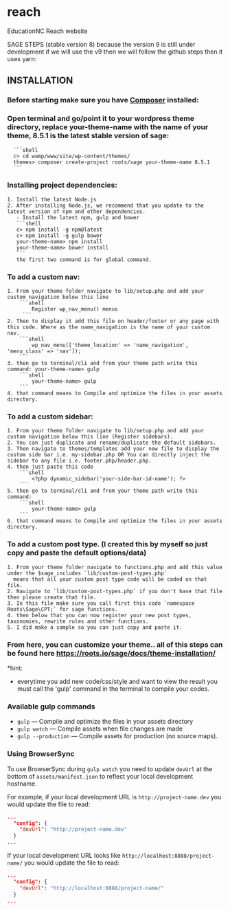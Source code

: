 # reach
EducationNC Reach website 

SAGE STEPS (stable version 8) because the version 9 is still under development if we will use the v9 then we will follow the github steps then it uses yarn:

## INSTALLATION
  ### Before starting make sure you have [Composer](https://getcomposer.org/download/) installed:
  
  ### Open terminal and go/point it to your wordpress theme directory,  replace your-theme-name with the name of your theme, 8.5.1 is the latest stable version of sage: 	
	  ```shell
	  c> cd wamp/www/site/wp-content/themes/ 
	  themes> composer create-project roots/sage your-theme-name 8.5.1
	  ```
	 
	
  ### Installing project dependencies:
    1. Install the latest Node.js
	2. After installing Node.js, we recommend that you update to the latest version of npm and other dependencies.
	   - Install the latest npm, gulp and bower
	   ```shell
	   c> npm install -g npm@latest
	   c> npm install -g gulp bower
	   your-theme-name> npm install 
	   your-theme-name> bower install
	   ```
	   the first two command is for global command.
	   
  ### To add a custom nav: 
    1. From your theme folder navigate to lib/setup.php and add your custom navigation below this line 
		```shell
			Register wp_nav_menu() menus
		 ```
	2. Then to display it add this file on header/footer or any page with this code. Where as the name_navigation is the name of your custom nav.
		```shell
			wp_nav_menu(['theme_location' => 'name_navigation', 'menu_class' => 'nav']);		
		```
    3. then go to terminal/cli and from your theme path write this command: your-theme-name> gulp
		```shell
			your-theme-name> gulp
		```
	4. that command means to Compile and optimize the files in your assets directory.
  
  ### To add a custom sidebar:
    1. From your theme folder navigate to lib/setup.php and add your custom navigation below this line (Register sidebars).
	2. You can just duplicate and rename/duplicate the default sidebars.
	3. Then navigate to themes/templates add your new file to display the custom side bar i.e. my-sidebar.php OR You can directly inject the sidebar to any file i.e. footer.php/header.php.
	4. then just paste this code 
		```shell
			<?php dynamic_sidebar('your-side-bar-id-name'); ?> 
		```
    5. then go to terminal/cli and from your theme path write this command:
		```shell
			your-theme-name> gulp
		```
	6. that command means to Compile and optimize the files in your assets directory.
	
  ### To add a custom post type. (I created this by myself so just copy and paste the default options/data)
    1. From your theme folder navigate to functions.php and add this value under the $sage_includes `lib/custom-post-types.php`
	  means that all your custom post type code will be coded on that file.
	2. Navigate to `lib/custom-post-types.php` if you don't have that file then please create that file.
	3. In this file make sure you call first this code `namespace Roots\Sage\CPT;` for sage functions.
	4. then below that you can now register your new post types, taxonomies, rewrite rules and other functions.
	5. I did make a sample so you can just copy and paste it.
	
  ### From here, you can customize your theme.. all of this steps can be found here https://roots.io/sage/docs/theme-installation/
	  

*hint:
 - everytime you add new code/css/style and want to view the result you must call the 'gulp' command in the terminal to compile  your codes.
 
### Available gulp commands

* `gulp` — Compile and optimize the files in your assets directory
* `gulp watch` — Compile assets when file changes are made
* `gulp --production` — Compile assets for production (no source maps).


### Using BrowserSync

To use BrowserSync during `gulp watch` you need to update `devUrl` at the bottom of `assets/manifest.json` to reflect your local development hostname.

For example, if your local development URL is `http://project-name.dev` you would update the file to read:
```json
...
  "config": {
    "devUrl": "http://project-name.dev"
  }
...
```
If your local development URL looks like `http://localhost:8888/project-name/` you would update the file to read:
```json
...
  "config": {
    "devUrl": "http://localhost:8888/project-name/"
  }
...
```